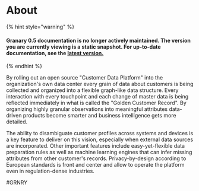 # About

{% hint style="warning" %}
#### Granary 0.5 documentation is no longer actively maintained. The version you are currently viewing is a static snapshot. For up-to-date documentation, see the [latest version.](https://docs.grnry.io)
{% endhint %}

By rolling out an open source "Customer Data Platform" into the organization's own data center every grain of data about customers is being collected and organized into a flexible graph-like data structure. Every interaction with every touchpoint and each change of master data is being reflected immediately in what is called the "Golden Customer Record". By organizing highly granular observations into meaningful attributes data-driven products become smarter and business intelligence gets more detailed.

The ability to disambiguate customer profiles across systems and devices is a key feature to deliver on this vision, especially when external data sources are incorporated. Other important features include easy-yet-flexible data preparation rules as well as machine learning engines that can infer missing attributes from other customer's records. Privacy-by-design according to European standards is front and center and allow to operate the platform even in regulation-dense industries.

\#GRNRY  




